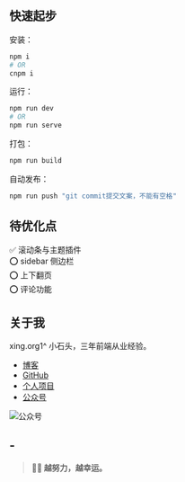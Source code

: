 ﻿---
home: true
heroImage: ./images/cover.jpg
heroText: 小石头的EBOOKS
tagline: 宝剑锋从磨砺出，菊花香自苦寒来。
actionText: 越努力 越幸运 →
actionLink: /webNote/
slidebar: auto
sidebarDepth: 5
meta:
  - name: description
    content: 小石头的前端学习笔记
  - name: keywords
    content: 前端 学习 笔记 小石头 xing.org1^ HTML CSS JS VUE
features:
  - title: 个人介绍
    details: 前端界的小学生~
  - title: 笔记文档
    details: HTML笔记、CSS笔记、JS笔记、VUE笔记、Python笔记
  - title: 技术博客
    details: 深入探讨学习前端相关技术
footer: MIT Licensed | Copyright © 2018-present xing.org1^
---

## 快速起步

安装：

```bash
npm i
# OR
cnpm i
```

运行：

```bash
npm run dev
# OR
npm run serve
```

打包：

```bash
npm run build
```

自动发布：

```bash
npm run push "git commit提交文案，不能有空格"
```

<!-- # :woman_technologist:小石头的前端学习笔记  -->
<!-- [[toc]] -->

<!-- ![xing.org1^](./images/logo.jpg) -->

## 待优化点

:white_check_mark: 滚动条与主题插件  
:o: sidebar 侧边栏  
:o: 上下翻页  
:o: 评论功能

## 关于我

xing.org1^  小石头，三年前端从业经验。

- [博客](http://www.cnblogs.com/padding1015/)
- [GitHub](https://github.com/xingorg1)
- [个人项目](https://xingorg1.github.io/projectOfGjf/index.html)
- [公众号](https://xingorg1.github.io/xingorg1Note/images/qdsb_qrcode.gif)

![公众号](https://xingorg1.github.io/xingorg1Note/images/qdsb_qrcode.gif)

## -

> **:woman_technologist: 越努力，越幸运。**
